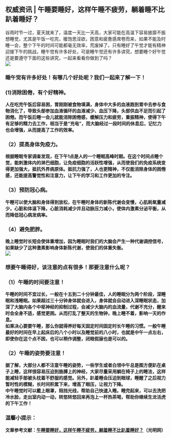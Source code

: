 ## 权威资讯 | 午睡要睡好，这样午睡不疲劳，躺着睡不比趴着睡好？  
谷雨时节一过，夏天就来了，温度一天比一天高，大家可能在高温下容易披靡不振想睡觉，尤其是午饭一吃完，暖饱思淫欲，困意和疲惫感席卷而来，如果不能及时睡一会，整个下午的时间可能都毫无效率，荒废掉了。只有睡好了午觉才能有精神迎接下午的挑战，睡午觉有许多好处，可是睡午觉还有许多讲究，想要睡个好午觉还是要遵守下面的这些讲究，一起来看看你做到了吗？  
![](http://cdncms.v-keep.cn/wp-content/uploads/2020/05/u42517409042475656964fm11gp0.jpg)  
### 睡午觉有许多好处！有哪几个好处呢？我们一起来了解一下！  
### (1)</strong><strong>消除困倦，有个好精神。  
人在吃完午饭后容易困，胃刚刚被食物填满，身体中大多的血液跑到胃中去参与食物消化了，导致头部参加血液循环的血液减少、血压下降，头部供血不足而引起了困倦。而午饭后睡一会儿就能消除困倦感，缓解压力和疲劳，重振精神，使得下午有足够的精力去工作，相当于是“充电”，而大脑经过一段时间的休息后，记忆力也会增强，从而提高了工作的效率。  
### （2）</strong><strong>提高身体免疫力。  
根据睡眠专家调查发现，在下午1点是人的一个睡眠高峰时期。在这个时间点睡个觉，能刺激体内的淋巴细胞，让免疫细胞的活跃性增强，从而使我们的免疫系统变得更加强大，抵抗外界病原体。抵抗力强了，人也更精神，不仅能消除身体的困倦感，还能提高警觉性和注意力，让下午的学习和工作更加的专注。  
### （3）</strong><strong>预防冠心病。  
午睡可以使大脑和身体得到放松，在午睡时身体的新陈代谢会变慢，心肌耗氧量减少，心脏和体温下降，心脏消耗减少并且动脉压力减小，使体内激素分泌平衡，从而降低冠心病发病率。  
### （4）</strong><strong>避免肥胖。  
晚上睡觉时长短会使体重增加，因为睡眠时我们的大脑会产生一种代谢调控信号，如果缺少了这种激素影响身体新陈代谢，使我们的体重失衡。  
![](http://cdncms.v-keep.cn/wp-content/uploads/2020/05/u1661478733420991359fm26gp0.jpg)  
### 想要午睡得好，该注意的点有很多！那要注意什么呢？  
### （1）</strong><strong>午睡的时间要注意！  
午睡的时间不宜过长，一般在十五到二十分钟最佳，人的睡眠分为两个阶段，深睡眠和浅睡眠。如果超过三十分钟身体就会进入，身体就会自动进入深睡眠状态，加深了大脑内各个中枢神经的抑制过程，会减少大脑内的血流量，代谢不充分，醒来时会全身不适，感觉更困。从而打乱了整天的生物钟，晚上睡不着，影响一天的作息。  
如果决心要要午睡，那么你就得养好每天固定时间固定时长午睡的习惯。一般午睡最好的时间在早上起床后的八个小时以及睡觉前的八小时，也就是中午一点左右，即使你在这个点不困，也可以稍作调整，闭眼假寐也是可以的。  
### （2）</strong><strong>午睡的姿势要注意！  
据了解，大部分人都不注意午睡的姿势，一些学生或者白领中午总是图方便趴在桌子上睡，这样很容易压迫到胳膊上的神经，大家尽量采用躺在椅子上的睡法，这样能减轻手部被头枕着不舒服的感觉。另外，趴着睡会压迫到眼球，睡醒了之后视力暂时性的模糊，长时间积累下来，增高了眼压，让视力下降。  
中午睡觉时可以戴上眼罩，阻挡光线，帮助自己快速入睡。睡完起来，可以去洗把冷水脸，走出室内动一动，转悠转悠回来再泡上一杯热茶喝，帮助你继续生龙活虎的下午工作！  
### 温馨小提示：  
文章参考文献：<a href="https://new.qq.com/omn/20200422/20200422A0G6CM00">午睡要睡好，这样午睡不疲劳，躺着睡不比趴着睡好？</a>（光明网）  
